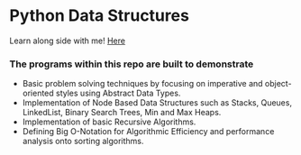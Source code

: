 # Python Data Structures

Learn along side with me! [Here](https://morganbergen.notion.site/morganbergen/python-f43b4fe1e363455c8aabc99f9c400ee6)

### The programs within this repo are built to demonstrate
- Basic problem solving techniques by focusing on imperative and object-oriented styles using Abstract Data Types.
- Implementation of Node Based Data Structures such as Stacks, Queues, LinkedList, Binary Search Trees, Min and Max Heaps.
- Implementation of basic Recursive Algorithms.
- Defining Big O-Notation for Algorithmic Efficiency and performance analysis onto sorting algorithms.




